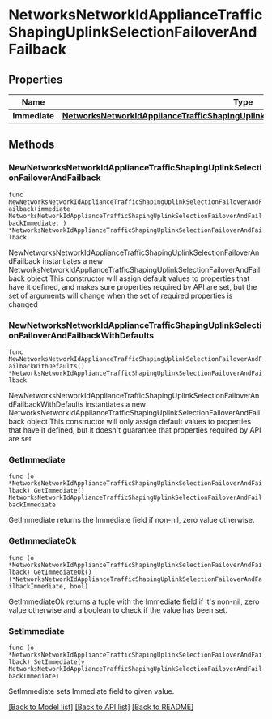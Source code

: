 # NetworksNetworkIdApplianceTrafficShapingUplinkSelectionFailoverAndFailback

## Properties

Name | Type | Description | Notes
------------ | ------------- | ------------- | -------------
**Immediate** | [**NetworksNetworkIdApplianceTrafficShapingUplinkSelectionFailoverAndFailbackImmediate**](NetworksNetworkIdApplianceTrafficShapingUplinkSelectionFailoverAndFailbackImmediate.md) |  | 

## Methods

### NewNetworksNetworkIdApplianceTrafficShapingUplinkSelectionFailoverAndFailback

`func NewNetworksNetworkIdApplianceTrafficShapingUplinkSelectionFailoverAndFailback(immediate NetworksNetworkIdApplianceTrafficShapingUplinkSelectionFailoverAndFailbackImmediate, ) *NetworksNetworkIdApplianceTrafficShapingUplinkSelectionFailoverAndFailback`

NewNetworksNetworkIdApplianceTrafficShapingUplinkSelectionFailoverAndFailback instantiates a new NetworksNetworkIdApplianceTrafficShapingUplinkSelectionFailoverAndFailback object
This constructor will assign default values to properties that have it defined,
and makes sure properties required by API are set, but the set of arguments
will change when the set of required properties is changed

### NewNetworksNetworkIdApplianceTrafficShapingUplinkSelectionFailoverAndFailbackWithDefaults

`func NewNetworksNetworkIdApplianceTrafficShapingUplinkSelectionFailoverAndFailbackWithDefaults() *NetworksNetworkIdApplianceTrafficShapingUplinkSelectionFailoverAndFailback`

NewNetworksNetworkIdApplianceTrafficShapingUplinkSelectionFailoverAndFailbackWithDefaults instantiates a new NetworksNetworkIdApplianceTrafficShapingUplinkSelectionFailoverAndFailback object
This constructor will only assign default values to properties that have it defined,
but it doesn't guarantee that properties required by API are set

### GetImmediate

`func (o *NetworksNetworkIdApplianceTrafficShapingUplinkSelectionFailoverAndFailback) GetImmediate() NetworksNetworkIdApplianceTrafficShapingUplinkSelectionFailoverAndFailbackImmediate`

GetImmediate returns the Immediate field if non-nil, zero value otherwise.

### GetImmediateOk

`func (o *NetworksNetworkIdApplianceTrafficShapingUplinkSelectionFailoverAndFailback) GetImmediateOk() (*NetworksNetworkIdApplianceTrafficShapingUplinkSelectionFailoverAndFailbackImmediate, bool)`

GetImmediateOk returns a tuple with the Immediate field if it's non-nil, zero value otherwise
and a boolean to check if the value has been set.

### SetImmediate

`func (o *NetworksNetworkIdApplianceTrafficShapingUplinkSelectionFailoverAndFailback) SetImmediate(v NetworksNetworkIdApplianceTrafficShapingUplinkSelectionFailoverAndFailbackImmediate)`

SetImmediate sets Immediate field to given value.



[[Back to Model list]](../README.md#documentation-for-models) [[Back to API list]](../README.md#documentation-for-api-endpoints) [[Back to README]](../README.md)


